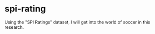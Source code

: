 # spi-rating
Using the "SPI Ratings" dataset, I will get into the world of soccer in this research.
